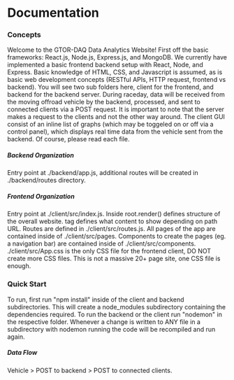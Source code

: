 # Documentation

### Concepts
Welcome to the GTOR-DAQ Data Analytics Website! First off the basic frameworks: React.js, Node.js, Express.js, and MongoDB. We currently have implemented a basic frontend backend setup with React, Node, and Express. Basic knowledge of HTML, CSS, and Javascript is assumed, as is basic web development concepts (RESTful APIs, HTTP request, frontend vs backend). You will see two sub folders here, client for the frontend, and backend for the backend server. During raceday, data will be received from the moving offroad vehicle by the backend, processed, and sent to connected clients via a POST request. It is important to note that the server makes a request to the clients and not the other way around. The client GUI consist of an inline list of graphs (which may be toggeled on or off via a control panel), which displays real time data from the vehicle sent from the backend. Of course, please read each file. 

##### Backend Organization
Entry point at ./backend/app.js, additional routes will be created in ./backend/routes directory.

##### Frontend Organization
Entry point at ./client/src/index.js. Inside root.render() defines structure of the overall website. 
<RouterProvider> tag defines what content to show depending on path URL. Routes are defined in ./client/src/routes.js.
All pages of the app are contained inside of ./client/src/pages. Components to create the pages (eg. a navigation bar) are contained inside of ./client/src/components. ./client/src/App.css is the only CSS file for the frontend client, DO NOT create more CSS files. This is not a massive 20+ page site, one CSS file is enough. 

### Quick Start
To run, first run "npm install" inside of the client and backend subdirectories. This will create a node_modules subdirectory containing the dependencies required. To run the backend or the client run "nodemon" in the respective folder. Whenever a change is written to ANY file in a subdirectory with nodemon running the code will be recompiled and run again.

##### Data Flow
Vehicle > POST to backend > POST to connected clients.